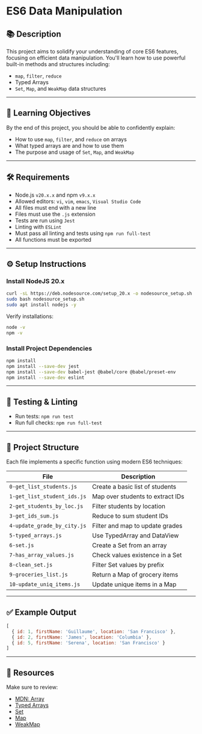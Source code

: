 # ES6 Data Manipulation

## 📚 Description

This project aims to solidify your understanding of core ES6 features, focusing on efficient data manipulation. You'll learn how to use powerful built-in methods and structures including:

- `map`, `filter`, `reduce`
- Typed Arrays
- `Set`, `Map`, and `WeakMap` data structures

---

## 🎯 Learning Objectives

By the end of this project, you should be able to confidently explain:

- How to use `map`, `filter`, and `reduce` on arrays
- What typed arrays are and how to use them
- The purpose and usage of `Set`, `Map`, and `WeakMap`

---

## 🛠️ Requirements

- Node.js `v20.x.x` and npm `v9.x.x`
- Allowed editors: `vi`, `vim`, `emacs`, `Visual Studio Code`
- All files must end with a new line
- Files must use the `.js` extension
- Tests are run using `Jest`
- Linting with `ESLint`
- Must pass all linting and tests using `npm run full-test`
- All functions must be exported

---

## ⚙️ Setup Instructions

### Install NodeJS 20.x

```bash
curl -sL https://deb.nodesource.com/setup_20.x -o nodesource_setup.sh
sudo bash nodesource_setup.sh
sudo apt install nodejs -y
```

Verify installations:

```bash
node -v
npm -v
```

### Install Project Dependencies

```bash
npm install
npm install --save-dev jest
npm install --save-dev babel-jest @babel/core @babel/preset-env
npm install --save-dev eslint
```

---

## 🧪 Testing & Linting

- Run tests: `npm run test`
- Run full checks: `npm run full-test`

---

## 📁 Project Structure

Each file implements a specific function using modern ES6 techniques:

| File | Description |
|------|-------------|
| `0-get_list_students.js` | Create a basic list of students |
| `1-get_list_student_ids.js` | Map over students to extract IDs |
| `2-get_students_by_loc.js` | Filter students by location |
| `3-get_ids_sum.js` | Reduce to sum student IDs |
| `4-update_grade_by_city.js` | Filter and map to update grades |
| `5-typed_arrays.js` | Use TypedArray and DataView |
| `6-set.js` | Create a Set from an array |
| `7-has_array_values.js` | Check values existence in a Set |
| `8-clean_set.js` | Filter Set values by prefix |
| `9-groceries_list.js` | Return a Map of grocery items |
| `10-update_uniq_items.js` | Update unique items in a Map |

---

## ✅ Example Output

```js
[
  { id: 1, firstName: 'Guillaume', location: 'San Francisco' },
  { id: 2, firstName: 'James', location: 'Columbia' },
  { id: 5, firstName: 'Serena', location: 'San Francisco' }
]
```

---

## 📎 Resources

Make sure to review:

- [MDN: Array](https://developer.mozilla.org/en-US/docs/Web/JavaScript/Reference/Global_Objects/Array)
- [Typed Arrays](https://developer.mozilla.org/en-US/docs/Web/JavaScript/Typed_arrays)
- [Set](https://developer.mozilla.org/en-US/docs/Web/JavaScript/Reference/Global_Objects/Set)
- [Map](https://developer.mozilla.org/en-US/docs/Web/JavaScript/Reference/Global_Objects/Map)
- [WeakMap](https://developer.mozilla.org/en-US/docs/Web/JavaScript/Reference/Global_Objects/WeakMap)

